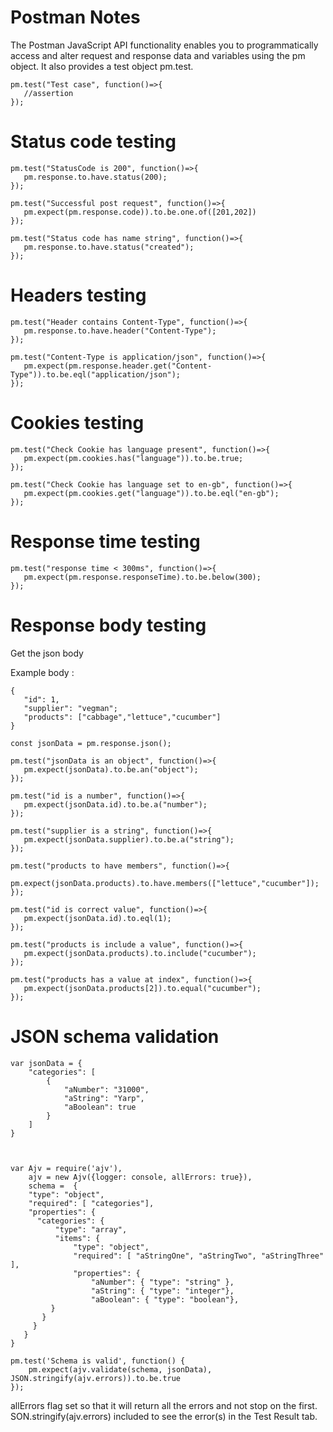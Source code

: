 # Postman Notes

The Postman JavaScript API functionality enables you to programmatically access and alter request and response data and variables using the pm object.
It also provides a test object pm.test.
```
pm.test("Test case", function()=>{
   //assertion
});
```
# Status code testing
```
pm.test("StatusCode is 200", function()=>{
   pm.response.to.have.status(200);
});
```
```
pm.test("Successful post request", function()=>{
   pm.expect(pm.response.code)).to.be.one.of([201,202])
});
```
```
pm.test("Status code has name string", function()=>{
   pm.response.to.have.status("created");
});
```
# Headers testing
```
pm.test("Header contains Content-Type", function()=>{
   pm.response.to.have.header("Content-Type");
});
```
```
pm.test("Content-Type is application/json", function()=>{
   pm.expect(pm.response.header.get("Content-Type")).to.be.eql("application/json");
});
```
# Cookies testing 

```
pm.test("Check Cookie has language present", function()=>{
   pm.expect(pm.cookies.has("language")).to.be.true;
});
```
```
pm.test("Check Cookie has language set to en-gb", function()=>{
   pm.expect(pm.cookies.get("language")).to.be.eql("en-gb");
});
```
# Response time testing

```
pm.test("response time < 300ms", function()=>{
   pm.expect(pm.response.responseTime).to.be.below(300);
});
```
# Response body testing

Get the json body

Example body :
```
{
   "id": 1,
   "supplier": "vegman";
   "products": ["cabbage","lettuce","cucumber"]
}
```

```
const jsonData = pm.response.json();
```
```
pm.test("jsonData is an object", function()=>{
   pm.expect(jsonData).to.be.an("object");
});
```
```
pm.test("id is a number", function()=>{
   pm.expect(jsonData.id).to.be.a("number");
});
```
```
pm.test("supplier is a string", function()=>{
   pm.expect(jsonData.supplier).to.be.a("string");
});
```

```
pm.test("products to have members", function()=>{
   pm.expect(jsonData.products).to.have.members(["lettuce","cucumber"]);
});
```
```
pm.test("id is correct value", function()=>{
   pm.expect(jsonData.id).to.eql(1);
});
```
```
pm.test("products is include a value", function()=>{
   pm.expect(jsonData.products).to.include("cucumber");
});
```

```
pm.test("products has a value at index", function()=>{
   pm.expect(jsonData.products[2]).to.equal("cucumber");
});
```
# JSON schema validation

```
var jsonData = {
    "categories": [
        {
            "aNumber": "31000",
            "aString": "Yarp",
            "aBoolean": true
        }
    ]
}



var Ajv = require('ajv'),
    ajv = new Ajv({logger: console, allErrors: true}),
    schema =  {
    "type": "object",
    "required": [ "categories"],
    "properties": {
      "categories": {
          "type": "array",
          "items": {
              "type": "object",
              "required": [ "aStringOne", "aStringTwo", "aStringThree" ],
              "properties": {
                  "aNumber": { "type": "string" },
                  "aString": { "type": "integer"},
                  "aBoolean": { "type": "boolean"},
         }
       }
     }
   }
}

pm.test('Schema is valid', function() {
    pm.expect(ajv.validate(schema, jsonData), JSON.stringify(ajv.errors)).to.be.true
});
```

allErrors flag set so that it will return all the errors and not stop on the first.
SON.stringify(ajv.errors) included to see the error(s) in the Test Result tab.
